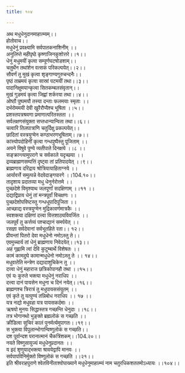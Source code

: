 ```yaml
---
title: १०४

---
```

अथ मधुधेनुदानमाहात्म्यम्।।  
होतोवाच।।  
मधुधेनुं प्रवक्ष्यामि सर्वपातकनाशिनीम् ।।  
अनुलिप्ते महीपृष्ठे कृष्णाजिनकुशोत्तरे।।१।।  
धेनुं मधुमयीं कृत्वा सम्पूर्णघटषोडशाम्।।  
चतुर्थेन तथांशेन वत्सकं परिकल्पयेत्।।२।।  
सौवर्णं तु मुखं कृत्वा शृङ्गाण्यगुरुचन्दनैः।।  
पृष्ठं ताम्रमयं कृत्वा सास्रां पटमयीं तथा।।३।।  
पादानिक्षुमयान्कृत्वा सितकम्बलसंवृतान्।।  
मुखं गुडमयं कृत्वा जिह्वां शर्करया तथा।।४।।  
ओष्ठौ पुष्पमयौ तस्या दन्ताः फलमयाः स्मृताः ।।  
दर्भरोममयी देवी खुरैरौप्यैश्च भूषिता ।।५।।  
प्रशस्तपत्रश्रवणा प्रमाणात्परितस्तता ।।  
सर्वलक्षणसंयुक्ता सप्तधान्यान्विता तथा।।६।।  
चत्वारि तिलपात्राणि चतुर्दिक्षु प्रकल्पयेत्।।  
छादितां वस्त्रयुग्मेन कण्ठाभरणभूषिताम्।।७।।  
कांस्योपदोहिनीं कृत्वा गन्धपुष्पैस्तु पूजिताम् ।।  
अयने विषुवे पुण्ये व्यतीपाते दिनक्षये ।।८ ।।  
सङ्क्रान्त्यामुपरागे च सर्वकाले यदृच्छया ।।  
द्रव्यब्राह्मणसम्पत्तिं दृष्ट्वा तां प्रतिपादयेत् ।।९।।  
ब्राह्मणाय दरिद्राय श्रोत्रियायाहिताग्नये ।।  
आर्यावर्त्ते समुत्पन्ने वेदवेदाङ्गपारगे ।।104.१०।।  
तादृशाय प्रदातव्या मधु धेनुर्नरोत्तमे ।।  
पुच्छदेशे विमृश्याथ जलपूर्णां सदक्षिणाम् ।।११ ।।  
दद्याद्विप्राय धेनुं तां मन्त्रपूर्वां विचक्षणः ।।  
पुच्छदेशोपविष्टस्तु गन्धधूपादिपूजिता ।।  
आच्छाद्य वस्त्रयुग्मेन मुद्रिकावर्णमात्रकैः ।।  
स्वशक्त्या दक्षिणां दत्त्वा वित्तशाठ्यविवर्जितः ।।  
जलपूर्वं तु कर्त्तव्यं पश्चाद्यानं समर्पयेत् ।।  
रसज्ञा सर्वदेवानां सर्वभूतहिते रता।। १२।।  
प्रीयन्तां पितरो देवा मधुधेनो नमोऽस्तु ते।।  
एवमुच्चार्य तां धेनुं ब्राह्मणाय निवेदयेत्।।१३।।  
अहं गृह्णामि त्वां देवि कुटुम्बार्थे विशेषतः ।।  
कामं कामदुघे कामान्मधुधेनो नमोऽस्तु ते ।। १४।।  
मधुवातेति मन्त्रेण दद्यादाशुचिकेन तु ।।  
दत्त्वा धेनुं महाराज छत्रिकोपानहौ तथा ।।१५।।  
एवं यः कुरुते भक्त्या मधुधेनुं नराधिप ।।  
दत्त्वा दानं पायसेन मधुना च दिनं नयेत्।।१६।।  
ब्राह्मणश्च त्रिरात्रं तु मधुपायससंयुतम् ।।  
एवं कृते तु यत्पुण्यं तन्निबोध नराधिप ।। १७ ।।  
यत्र नद्यो मधुवहा यत्र पायसकर्दमाः ।।  
ऋषयो मुनयः सिद्धास्तत्र गच्छन्ति धेनुदाः ।।१८।।  
तत्र भोगानथो भुङ्क्ते ब्रह्मलोकं स गच्छति ।।  
क्रीडित्वा सुचिरं कालं पुनर्मर्त्यमुपागतः।।१९।।  
स भुक्त्वा विपुलान्भोगान्विष्णुलोकं स गच्छति।।  
दश पूर्वान्दश परानात्मानं चैकत्रिंशकम्।।104.२०।।  
नयते विष्णुसायुज्यं मधुधेनुप्रदानतः ।।  
य इदं शृणुयाद्भक्त्या श्रावयेद्वापि मानवः ।।  
सर्वपापविनिर्मुक्तो विष्णुलोकं स गच्छति ।।२१।।  
इति श्रीवराहपुराणे श्वेतविनीताश्वोपाख्याने मधुधेनुमाहात्म्यं नाम चतुरधिकशततमोऽध्यायः ।।१०४।।